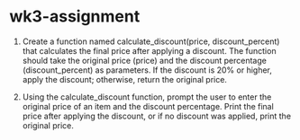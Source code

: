 # wk3-assignment

1. Create a function named calculate_discount(price, discount_percent) that calculates the final price after applying a discount. The function should take the original price (price) and the discount percentage (discount_percent) as parameters. If the discount is 20% or higher, apply the discount; otherwise, return the original price.
    
2. Using the calculate_discount function, prompt the user to enter the original price of an item and the discount percentage. Print the final price after applying the discount, or if no discount was applied, print the original price.

